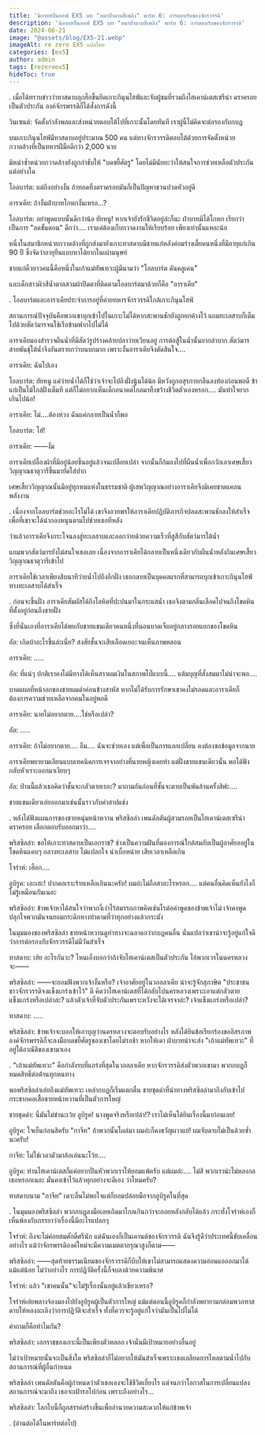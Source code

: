```yaml
---
title: 'นิยายสปินออฟ EX5 บท "หมาป่าดาบสีเพลิง" พาร์ท 6: การตอบรับของจักรวรรดิ'
description: 'นิยายสปินออฟ EX5 บท "หมาป่าดาบสีเพลิง" พาร์ท 6: การตอบรับของจักรวรรดิ'
date: 2024-06-21
image: "@assets/blog/EX5-21.webp"
imageAlt: re zero EX5 แปลไทย
categories: [ex5]
author: admin
tags: [rezeroex5]
hideToc: true
---
```

.
เมื่อได้ทราบข่าวว่าทาสดาบลุกฮือขึ้นยึดเกาะกินุนไฮฟ์และจับผู้ชมที่รวมถึงไฮเคาน์เตสเซรีน่า ดราครอยเป็นตัวประกัน องค์จักรพรรดิก็ได้สั่งการดังนี้

วินเซนต์: จัดตั้งกำลังพลและส่งหน่วยตอบโต้ไปที่เกาะนั้นโดยทันที เราผู้นี้ไม่คิดจะต่อรองกับกบฏ

บนเกาะกินุนไฮฟ์มีทาสดาบอยู่ประมาณ 500 คน แต่ทางจักรวรรดิตอบโต้ด้วยการจัดตั้งหน่วยกวาดล้างที่เป็นทหารฝีมือดีกว่า 2,000 นาย

มิหนำซ้ำหน่วยกวาดล้างยังถูกกำชับให้ "บดขยี้ศัตรู" โดยไม่มีนัยยะว่าให้สนใจการช่วยเหลือตัวประกันแต่อย่างใด

โอลบาร์ต: แต่ถึงอย่างงั้น ถ้าทอดทิ้งดราครอยมันก็เป็นปัญหาชวนปวดหัวอยู่ดี

อาราเคีย: ถ้างั้นฝ่าบาทโกหกงั้นเหรอ...?

โอลบาร์ต: อย่าพูดแบบนั้นดีกว่าน้อ ยัยหนู! หากเจ้ายังรักชีวิตอยู่ล่ะก็นะ ฝ่าบาทมิได้โกหก เรียกว่าเป็นการ "ลดขั้นตอน" ดีกว่า.... เราแค่ต้องเก็บกวาดงานให้เรียบร้อย เพียงเท่านั้นแหละน้อ

หนึ่งในสมาชิกหน่วยกวาดล้างที่ถูกส่งมายังเกาะทาสดาบมีชายแก่หลังค่อมร่างเตี้ยคนหนึ่งที่มีอายุแก่เกิน 90 ปี ซึ่งจัดว่าอายุยืนแบบหาได้ยากในเผ่ามนุษย์

ชายแก่คิ้วยาวคนนี้คือหนึ่งในเก้าแม่ทัพเทวะผู้มีนามว่า "โอลบาร์ต ดันคลูเคน"

และเด็กสาวผิวสีน้ำตาลสวมผ้าปิดตาที่ติดตามโอลบาร์ตมาด้วยก็คือ "อาราเคีย"

.
โอลบาร์ตและอาราเคียประจำการอยู่ที่ค่ายทหารจักรวรรดิใกล้เกาะกินุนไฮฟ์

สถานการณ์ปัจจุบันคือพวกเขาบุกเข้าไปในเกาะไม่ได้หากสะพานชักยังถูกยกค้างไว้ แถมทะเลสาบก็เต็มไปด้วยสัตว์มารจนใช้เรือข้ามฟากไปไม่ได้

อาราเคียมองสำรวจผืนน้ำที่มีสัตว์รูปร่างคล้ายปลาว่ายเวียนอยู่ การต่อสู้ในน้ำนั้นยากลำบาก สัตว์มารสายพันธุ์ใต้น้ำจึงอันตรายกว่าบนบกมาก เพราะงั้นอาราเคียจึงตัดสินใจ....

อาราเคีย: ฉันไปเอง

โอลบาร์ต: ยัยหนู แค่ว่ายน้ำได้ก็ใช่ว่าเจ้าจะไปถึงฝั่งนู้นได้น้อ มีหวังถูกอสุรกายกลืนลงท้องก่อนพอดี ข้าแก่เป็นไม้ใกล้ฝั่งเต็มที แต่ก็ไม่อยากเห็นเด็กอนาคตไกลมาทิ้งขว้างชีวิตตัวเองหรอก.... มันทำใจยากเกินไปน้อ!

อาราเคีย: ไม่....ต้องห่วง ฉันแค่กลายเป็นน้ำก็พอ

โอลบาร์ต: โฮ่!

อาราเคีย: ――งั่ม

อาราเคียเปลื้องผ้าที่มีอยู่น้อยชิ้นอยู่แล้วจนเปลือยเปล่า จากนั้นก็ก้มลงไปที่ผืนน้ำเพื่อกวักเอาเศษเสี้ยววิญญาณธาตุวารีขึ้นมายัดใส่ปาก

เศษเสี้ยววิญญาณนั้นมีอยู่ทุกหนแห่งในธรรมชาติ ผู้เสพวิญญาณอย่างอาราเคียจึงมิเคยขาดแคลนพลังงาน

.
เนื่องจากโอลบาร์ตช่วยอะไรไม่ได้ เขาจึงอวยพรให้อาราเคียปฏิบัติภารกิจปลดสะพานชักลงให้สำเร็จ เพื่อที่เขาจะได้นำกองหนุนตามไปช่วยเธอทีหลัง

ว่าแล้วอาราเคียจึงกระโจนลงสู่ทะเลสาบและออกว่ายด้วยความเร็วที่สูสีกับสัตว์มารใต้น้ำ

แถมพวกสัตว์มารยังไม่สนใจเธอเลย เนื่องจากอาราเคียได้กลายเป็นหนึ่งเดียวกับผืนน้ำหลังกินเศษเสี้ยววิญญาณธาตุวารีเข้าไป

อาราเคียใช้เวลาเพียงสิบนาทีว่ายน้ำไปถึงอีกฝั่ง เธอกลายเป็นบุคคลแรกที่สามารถบุกเข้าเกาะกินุนไฮฟ์ทางทะเลสาบได้สำเร็จ

.
ก่อนจะขึ้นฝั่ง อาราเคียสัมผัสได้ถึงโลหิตที่ปะปนมาในกระแสน้ำ เธอจึงตามกลิ่นเลือดไปจนถึงโขดหินที่ตั้งอยู่ก่อนถึงชายฝั่ง

ซึ่งที่นั่นเองที่อาราเคียได้พบกับชายแขนเดียวคนหนึ่งที่นอนบาดเจ็บอยู่กลางรอยแยกของโขดหิน

อัล: เกิดบ้าอะไรขึ้นล่ะเนี่ย? สงสัยชั้นจะเสียเลือดเยอะจนเห็นภาพหลอน

อาราเคีย: .....

อัล: ที่แน่ๆ ปกติเราคงไม่มีทางได้เห็นสาวผมเงินในสภาพโป๊แบบนี้.... แต้มบุญที่สั่งสมมาไม่น่าจะพอ....

บาดแผลที่หน้าอกของชายผมดำค่อนข้างสาหัส หากไม่ได้รับการรักษาเขาคงไม่รอดและอาราเคียก็ต้องการความช่วยเหลือจากคนในอยู่พอดี

อาราเคีย: นายไม่อยากตาย....ใช่หรือเปล่า?

อัล: .....

อาราเคีย: ถ้าไม่อยากตาย.... อืม.... ฉันจะช่วยเอง แต่เพื่อเป็นการแลกเปลี่ยน คงต้องขอข้อมูลจากนาย

อาราเคียพยายามเลียนแบบเทคนิคการเจรจาอย่างที่นายหญิงเคยทำ แต่ฝั่งชายแขนเดียวนั้น พอได้ฟังกลับหัวเราะออกมาเงียบๆ

อัล: ป่านนี้แล้วเธอคิดว่าชั้นจะกลัวตายเรอะ? มาถามกันก่อนที่ชั้นจะตายเป็นพันล้านครั้งสิฟะ....

ชายแขนเดียวเอ่ยออกมาเช่นนั้นราวกับคำสาปแช่ง

.
หลังได้ฟังแผนการของชายหนุ่มหน้าหวาน พริสซิลล่า เพนดัลตันผู้สวมรอยเป็นไฮเคาน์เตสเซรีน่า ดราครอย เลือกตอบรับออกมาว่า....

พริสซิลล่า: ขอให้เกาะทาสดาบเป็นเอกราช? ช่างเป็นความฝันที่มองการณ์ใกล้สมกับเป็นผู้อาศัยออยู่ในโขดหินแคบๆ กลางทะเลสาบ ไม่แปลกใจ น่าเบื่อหน่าย เสียเวลาเหลือเกิน

โจร่าห์: เฮือก....

อูบิรูค: เอะเฮะ! ปากคอเราะร้ายเหลือเกินนะครับ! ผมอ่ะไม่ถือสาอะไรหรอก.... แต่คนอื่นคิดเห็นยังไงก็ไม่รู้เหมือนกันเนอะ

พริสซิลล่า: ข้าพเจ้าหาได้สนใจว่าพวกงี่เง่าไร้สมรรถภาพคิดเช่นไรต่อคำพูดของข้าพเจ้าไม่ เจ้าคงพูดปลุกใจพวกมันจนยอมกระดิกหางทำตามที่ว่าทุกอย่างแล้วกระมัง

ในมุมมองของพริสซิลล่า ชายหน้าหวานดูท่าทางจะฉลาดกว่ากบฏคนอื่น นั่นแปลว่าเขาน่าจะรู้อยู่แก่ใจดีว่าการต่อรองกับจักรวรรดิไม่มีวันสำเร็จ

ทาสดาบ: เฮ้ย อะไรกันวะ? ไหนเอ็งบอกว่าถ้าจับไฮเคาน์เตสเป็นตัวประกัน ไอ้พวกเวรในนครหลวงจะ――

พริสซิลล่า: ――จะยอมฟังพวกเจ้างั้นหรือ? เจ้าอาศัยอยู่ในวอลลาเคีย น่าจะรู้จักสุภาษิต "ประชาชนชาวจักรวรรดิจงแข็งแกร่งเข้าไว้" ดี คิดว่าไฮเคาน์เตสที่ได้กลับไปนครหลวงเพราะเอาแต่กลัวตายแข็งแกร่งหรือเปล่าล่ะ? แล้วตัวเจ้าที่จับตัวประกันเพราะหวังจะได้เจรจาล่ะ? เจ้าแข็งแกร่งหรือเปล่า?

ทาสดาบ: .....

พริสซิลล่า: ข้าพเจ้าจะบอกให้เอาบุญว่านครหลวงจะตอบรับอย่างไร หลังได้ยินข้อเรียกร้องขออิสรภาพ องค์จักรพรรดิก็จะลงมือบดขยี้ศัตรูของเขาโดยไม่รอช้า หากให้เดา ฝ่าบาทน่าจะส่ง "เก้าแม่ทัพเทวะ" ที่อยู่ใต้อาณัติของเขามาเอง

.
"เก้าแม่ทัพเทวะ" คือกำลังรบที่แกร่งที่สุดในวอลลาเคีย หากจักรวรรดิส่งตัวพวกเขามา พวกกบฏก็หมดสิทธิ์ต่อต้านทุกหนทาง

พอพริสซิลล่าเอ่ยถึงแม่ทัพเทวะ เหล่ากบฏก็เริ่มแตกตื่น ชายชุดดำที่นำทางพริสซิลล่ามาถึงกับเข้าไปกระชากคอเสื้อชายหน้าหวานที่เป็นตัวการใหญ่

ชายชุดดำ: นี่มันไม่ขำนะเว้ย อูบิรูค! นางพูดจริงหรือเปล่า!? เราไม่เห็นได้ยินเรื่องนี้มาก่อนเลย!

อูบิรูค: ใจเย็นก่อนสิครับ "กาจีท" ถ้าพวกนั้นโผล่มา ผมอ่ะก็คงขวัญผวาแย่! ผมจับดาบไม่เป็นด้วยซ้ำนะครับ!

กาจีท: ไม่ใช่เวลามัวมาล้อเล่นนะโว้ย....

อูบิรูค: ท่านไฮเคาน์เตสก็แค่อยากปั่นหัวพวกเราให้ยอมแพ้ครับ แต่ผมอ่ะ.... ไม่สิ พวกเราน่ะไม่หลงกลเธอหรอกเนอะ มั่นคงเข้าไว้แล้วทุกอย่างจะดีเอง ว่าไหมครับ?

ทาสดาบนาม "กาจีท" เดาะลิ้นไม่พอใจแต่ก็ยอมปล่อยมือจากอูบิรูคในที่สุด

.
ในมุมมองพริสซิลล่า พวกกบฏลงมือเลยเถิดมาไกลเกินกว่าจะถอยหลังกลับได้แล้ว กระทั่งโจร่าห์เองก็เห็นพ้องกับภรรยาว่าเรื่องนี้มีอะไรแปลกๆ

โจร่าห์: ถึงจะไม่ค่อยสมศักดิ์ศรีนัก แต่ฉันเองก็เป็นเคานต์ของจักรวรรดิ ฉันจึงรู้ดีว่าประเทศนี้ขับเคลื่อนอย่างไร แม้ว่าจักรพรรดิองค์ใหม่จะมีความเมตตากรุณาสูงก็ตาม――

พริสซิลล่า: ――สุดท้ายธรรมเนียมของจักรวรรดิก็บีบให้เขาไม่สามารถแสดงความอ่อนแอออกมาได้แม้แต่น้อย ไม่ว่าอย่างไร การปฏิวัติครั้งนี้ก็จบลงด้วยความพินาศ

โจร่าห์: แล้ว "เขาคนนั้น"จะไม่รู้เรื่องนั้นอยู่แล้วเชียวเหรอ?

โจร่าห์เอ่ยพลางจ้องมองไปยังอูบิรูคผู้เป็นตัวการใหญ่ แม้แต่ตอนนี้อูบิรูคก็กำลังพยายามกล่อมพวกทาสดาบให้หลงละเลิงว่าการปฏิวัติจะสำเร็จ ทั้งที่ควรจะรู้อยู่แก่ใจว่ามันเป็นไปไม่ได้

คำถามก็คือทำไมกัน?

พริสซิลล่า: เอกราชของเกาะนี้เป็นเพียงตัวหลอก เจ้านั่นมีเป้าหมายอย่างอื่นอยู่

ไม่ว่าเป้าหมายนั้นจะเป็นสิ่งใด พริสซิลล่าก็ไม่อยากให้มันสำเร็จเพราะเธอเกลียดการไหลตามน้ำไปกับสถานการณ์ที่ผู้อื่นกำหนด

พริสซิลล่า เพนดัลตันคือผู้กำหนดว่าตัวเธอเองจะใช้ชีวิตเยี่ยงไร แต่จนกว่าโอกาสในการเปลี่ยนแปลงสถานการณ์จะมาถึง เธอจะเฝ้ารอไปก่อน เพราะถึงอย่างไร...

พริสซิลล่า: โลกใบนี้ก็ถูกสรรค์สร้างขึ้นเพื่ออำนวยความสะดวกให้แก่ข้าพเจ้า

.
(อ่านต่อได้ในพาร์ทต่อไป)